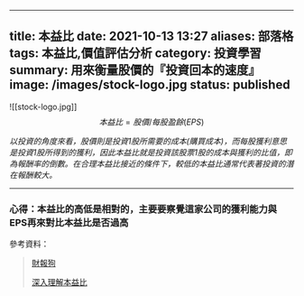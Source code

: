 
---
title: 本益比
date: 2021-10-13 13:27
aliases: 部落格 
tags: 本益比,價值評估分析
category: 投資學習
summary: 用來衡量股價的『投資回本的速度』
image: /images/stock-logo.jpg
status: published
---
![[stock-logo.jpg]]
$$ 本益比 = 股價 / 每股盈餘(EPS) $$


*以投資的角度來看，股價則是投資1股所需要的成本(購買成本)，而每股獲利意思是投資1股所得到的獲利，因此本益比就是投資該股票1股的成本與獲利的比值，即為報酬率的倒數。在合理本益比接近的條件下，較低的本益比通常代表著投資的潛在報酬較大。*

---

### 心得：本益比的高低是相對的，主要要察覺這家公司的獲利能力與EPS再來對比本益比是否過高



參考資料：

>[財報狗](https://statementdog.com/analysis/2392/pe)
>
>
>[深入理解本益比](https://stockstore-tw.medium.com/%E6%B7%B1%E5%85%A5%E7%90%86%E8%A7%A3%E6%9C%AC%E7%9B%8A%E6%AF%94-13dfdf5922b4)